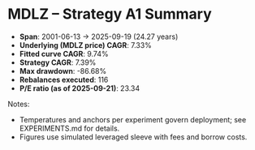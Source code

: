 # MDLZ – Strategy A1 Summary

- **Span**: 2001-06-13 → 2025-09-19 (24.27 years)
- **Underlying (MDLZ price) CAGR**: 7.33%
- **Fitted curve CAGR**: 9.74%
- **Strategy CAGR**: 7.39%
- **Max drawdown**: -86.68%
- **Rebalances executed**: 116
- **P/E ratio (as of 2025-09-21)**: 23.34

Notes:

- Temperatures and anchors per experiment govern deployment; see EXPERIMENTS.md for details.
- Figures use simulated leveraged sleeve with fees and borrow costs.

